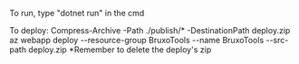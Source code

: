 To run, type "dotnet run" in the cmd

To deploy:
 Compress-Archive -Path ./publish/* -DestinationPath deploy.zip
az webapp deploy --resource-group BruxoTools --name BruxoTools --src-path deploy.zip
*Remember to delete the deploy's zip